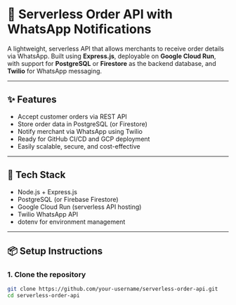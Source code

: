 # 🛒 Serverless Order API with WhatsApp Notifications

A lightweight, serverless API that allows merchants to receive order details via WhatsApp. Built using **Express.js**, deployable on **Google Cloud Run**, with support for **PostgreSQL** or **Firestore** as the backend database, and **Twilio** for WhatsApp messaging.

---

## ✨ Features

- Accept customer orders via REST API
- Store order data in PostgreSQL (or Firestore)
- Notify merchant via WhatsApp using Twilio
- Ready for GitHub CI/CD and GCP deployment
- Easily scalable, secure, and cost-effective

---

## 🧱 Tech Stack

- Node.js + Express.js
- PostgreSQL (or Firebase Firestore)
- Google Cloud Run (serverless API hosting)
- Twilio WhatsApp API
- dotenv for environment management

---

## 📦 Setup Instructions

### 1. Clone the repository

```bash
git clone https://github.com/your-username/serverless-order-api.git
cd serverless-order-api
